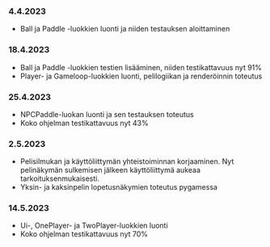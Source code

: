 ### 4.4.2023
- Ball ja Paddle -luokkien luonti ja niiden testauksen aloittaminen

### 18.4.2023 
- Ball ja Paddle -luokkien testien lisääminen, niiden testikattavuus nyt 91%
- Player- ja Gameloop-luokkien luonti, pelilogiikan ja renderöinnin toteutus

### 25.4.2023 
- NPCPaddle-luokan luonti ja sen testauksen toteutus
- Koko ohjelman testikattavuus nyt 43%

### 2.5.2023
- Pelisilmukan ja käyttöliittymän yhteistoiminnan korjaaminen. Nyt pelinäkymän sulkemisen jälkeen käyttöliittymä aukeaa tarkoituksenmukaisesti.
- Yksin- ja kaksinpelin lopetusnäkymien toteutus pygamessa

### 14.5.2023
- Ui-, OnePlayer- ja TwoPlayer-luokkien luonti
- Koko ohjelman testikattavuus nyt 70%

